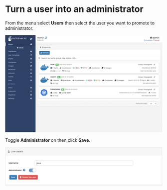 # Turn a user into an administrator

From the menu select **Users** then select the user you want to promote to administrator.

![](../../.gitbook/assets/users-promote-1.gif)

Toggle **Administrator** on then click **Save**.

![](../../.gitbook/assets/users-promote-2.png)
